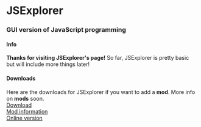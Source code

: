 # JSExplorer
### GUI version of JavaScript programming
#### Info
**Thanks for visiting JSExplorer's page!**
So far, JSExplorer is pretty basic but will include more things later!
#### Downloads
Here are the downloads for JSExplorer if you want to add a **mod**. More info on **mods** soon.<br />
[Download](https://github.com/MatthyPlayz/JSExplorer/archive/master.zip)<br />
[Mod information](modinfo.md)<br />
[Online version](online.html)<br />
